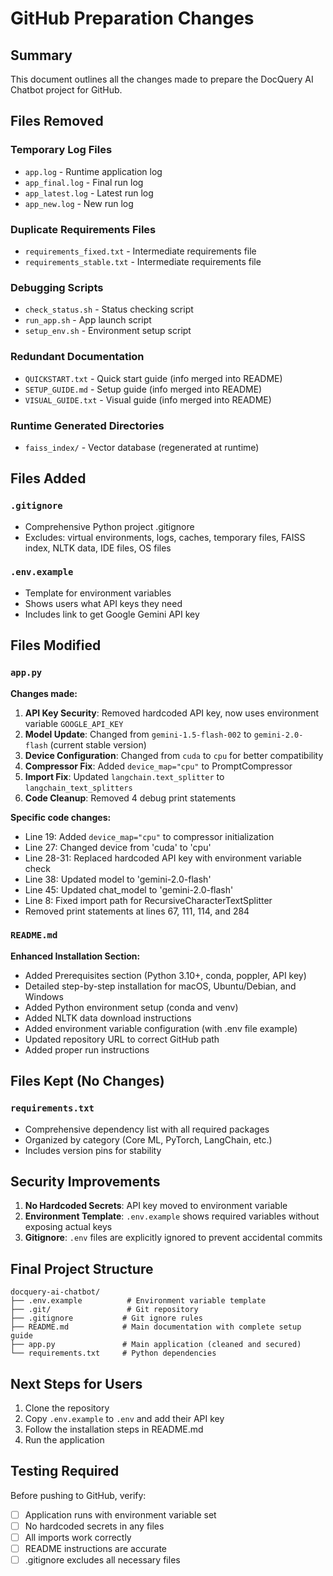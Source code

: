 # GitHub Preparation Changes

## Summary
This document outlines all the changes made to prepare the DocQuery AI Chatbot project for GitHub.

## Files Removed

### Temporary Log Files
- `app.log` - Runtime application log
- `app_final.log` - Final run log
- `app_latest.log` - Latest run log
- `app_new.log` - New run log

### Duplicate Requirements Files
- `requirements_fixed.txt` - Intermediate requirements file
- `requirements_stable.txt` - Intermediate requirements file

### Debugging Scripts
- `check_status.sh` - Status checking script
- `run_app.sh` - App launch script
- `setup_env.sh` - Environment setup script

### Redundant Documentation
- `QUICKSTART.txt` - Quick start guide (info merged into README)
- `SETUP_GUIDE.md` - Setup guide (info merged into README)
- `VISUAL_GUIDE.txt` - Visual guide (info merged into README)

### Runtime Generated Directories
- `faiss_index/` - Vector database (regenerated at runtime)

## Files Added

### `.gitignore`
- Comprehensive Python project .gitignore
- Excludes: virtual environments, logs, caches, temporary files, FAISS index, NLTK data, IDE files, OS files

### `.env.example`
- Template for environment variables
- Shows users what API keys they need
- Includes link to get Google Gemini API key

## Files Modified

### `app.py`
**Changes made:**
1. **API Key Security**: Removed hardcoded API key, now uses environment variable `GOOGLE_API_KEY`
2. **Model Update**: Changed from `gemini-1.5-flash-002` to `gemini-2.0-flash` (current stable version)
3. **Device Configuration**: Changed from `cuda` to `cpu` for better compatibility
4. **Compressor Fix**: Added `device_map="cpu"` to PromptCompressor
5. **Import Fix**: Updated `langchain.text_splitter` to `langchain_text_splitters`
6. **Code Cleanup**: Removed 4 debug print statements

**Specific code changes:**
- Line 19: Added `device_map="cpu"` to compressor initialization
- Line 27: Changed device from 'cuda' to 'cpu'
- Line 28-31: Replaced hardcoded API key with environment variable check
- Line 38: Updated model to 'gemini-2.0-flash'
- Line 45: Updated chat_model to 'gemini-2.0-flash'
- Line 8: Fixed import path for RecursiveCharacterTextSplitter
- Removed print statements at lines 67, 111, 114, and 284

### `README.md`
**Enhanced Installation Section:**
- Added Prerequisites section (Python 3.10+, conda, poppler, API key)
- Detailed step-by-step installation for macOS, Ubuntu/Debian, and Windows
- Added Python environment setup (conda and venv)
- Added NLTK data download instructions
- Added environment variable configuration (with .env file example)
- Updated repository URL to correct GitHub path
- Added proper run instructions

## Files Kept (No Changes)

### `requirements.txt`
- Comprehensive dependency list with all required packages
- Organized by category (Core ML, PyTorch, LangChain, etc.)
- Includes version pins for stability

## Security Improvements

1. **No Hardcoded Secrets**: API key moved to environment variable
2. **Environment Template**: `.env.example` shows required variables without exposing actual keys
3. **Gitignore**: `.env` files are explicitly ignored to prevent accidental commits

## Final Project Structure

```
docquery-ai-chatbot/
├── .env.example          # Environment variable template
├── .git/                 # Git repository
├── .gitignore           # Git ignore rules
├── README.md            # Main documentation with complete setup guide
├── app.py               # Main application (cleaned and secured)
└── requirements.txt     # Python dependencies
```

## Next Steps for Users

1. Clone the repository
2. Copy `.env.example` to `.env` and add their API key
3. Follow the installation steps in README.md
4. Run the application

## Testing Required

Before pushing to GitHub, verify:
- [ ] Application runs with environment variable set
- [ ] No hardcoded secrets in any files
- [ ] All imports work correctly
- [ ] README instructions are accurate
- [ ] .gitignore excludes all necessary files

